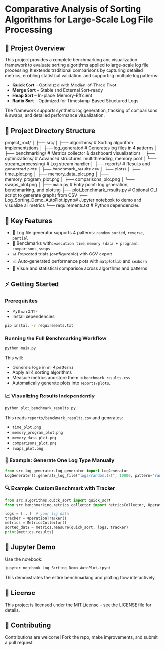 # Comparative Analysis of Sorting Algorithms for Large-Scale Log File Processing

## 📌 Project Overview
This project provides a complete benchmarking and visualization framework to evaluate sorting algorithms applied to large-scale log file processing. It extends traditional comparisons by capturing detailed metrics, enabling statistical validation, and supporting multiple log patterns:

- **Quick Sort** – Optimized with Median-of-Three Pivot
- **Merge Sort** – Stable and External Sort-ready
- **Heap Sort** – In-place, Memory-Efficient
- **Radix Sort** – Optimized for Timestamp-Based Structured Logs

The framework supports synthetic log generation, tracking of comparisons & swaps, and detailed performance visualization.

## 📁 Project Directory Structure

project_root/
│
├── src/
│ ├── algorithms/ # Sorting algorithm implementations
│ ├── log_generator/ # Generates log files in 4 patterns
│ ├── benchmarking/ # Metrics collector & dashboard visualizations
│ ├── optimizations/ # Advanced structures: multithreading, memory pool
│ └── stream_processing/ # Log stream handler
│
├── reports/ # Results and generated plots
│ ├── benchmark_results.csv
│ └── plots/
│ ├── time_plot.png
│ ├── memory_data_plot.png
│ ├── memory_program_plot.png
│ ├── comparisons_plot.png
│ └── swaps_plot.png
│
├── main.py # Entry point: log generation, benchmarking, and plotting
├── plot_benchmark_results.py # Optional CLI script to generate graphs from CSV
├── Log_Sorting_Demo_AutoPlot.ipynb# Jupyter notebook to demo and visualize all metrics
└── requirements.txt # Python dependencies

## 🚀 Key Features
- 🔁 Log file generator supports 4 patterns: `random`, `sorted`, `reverse`, `partial`
- 🧪 Benchmarks with: `execution time`, `memory (data + program)`, `comparisons`, `swaps`
- 📊 Repeated trials (configurable) with CSV export
- 📈 Auto-generated performance plots with `matplotlib` and `seaborn`
- 🧠 Visual and statistical comparison across algorithms and patterns

## ⚡ Getting Started

### Prerequisites
- Python 3.11+
- Install dependencies:
```bash
pip install -r requirements.txt
````

### Running the Full Benchmarking Workflow

```bash
python main.py
```

This will:

* Generate logs in all 4 patterns
* Apply all 4 sorting algorithms
* Measure metrics and store them in `benchmark_results.csv`
* Automatically generate plots into `reports/plots/`

### 📈 Visualizing Results Independently

```bash
python plot_benchmark_results.py
```

This reads `reports/benchmark_results.csv` and generates:

* `time_plot.png`
* `memory_program_plot.png`
* `memory_data_plot.png`
* `comparisons_plot.png`
* `swaps_plot.png`

### 🧪 Example: Generate One Log Type Manually

```python
from src.log_generator.log_generator import LogGenerator
LogGenerator().generate_log_file("logs/random.txt", 10000, pattern='random')
```

### 🔍 Example: Custom Benchmark with Tracker

```python
from src.algorithms.quick_sort import quick_sort
from src.benchmarking.metrics_collector import MetricsCollector, OperationTracker

logs = [...]  # your log data
tracker = OperationTracker()
metrics = MetricsCollector()
sorted_data = metrics.measure(quick_sort, logs, tracker)
print(metrics.results)
```

## 📓 Jupyter Demo

Use the notebook:

```bash
jupyter notebook Log_Sorting_Demo_AutoPlot.ipynb
```

This demonstrates the entire benchmarking and plotting flow interactively.

## 📄 License

This project is licensed under the MIT License – see the LICENSE file for details.
## 🤝 Contributing

Contributions are welcome! Fork the repo, make improvements, and submit a pull request.

```
